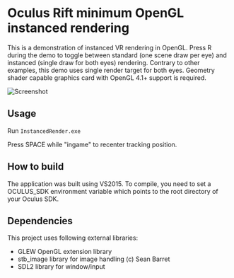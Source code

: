 Oculus Rift minimum OpenGL instanced rendering
================

This is a demonstration of instanced VR rendering in OpenGL. Press R during the demo to toggle between standard (one scene draw per eye) and instanced (single draw for both eyes) rendering. Contrary to other examples, this demo uses single render target for both eyes. Geometry shader capable graphics card with OpenGL 4.1+ support is required.

![Screenshot](http://kondrak.info/images/vr_minimum.png?raw=true)

Usage
-----
Run <code>InstancedRender.exe</code>

Press SPACE while "ingame" to recenter tracking position.

How to build
-------
The application was built using VS2015. To compile, you need to set a OCULUS_SDK environment variable which points to the root directory of your Oculus SDK.

Dependencies
-------
This project uses following external libraries:

- GLEW OpenGL extension library
- stb_image library for image handling (c) Sean Barret
- SDL2 library for window/input 
